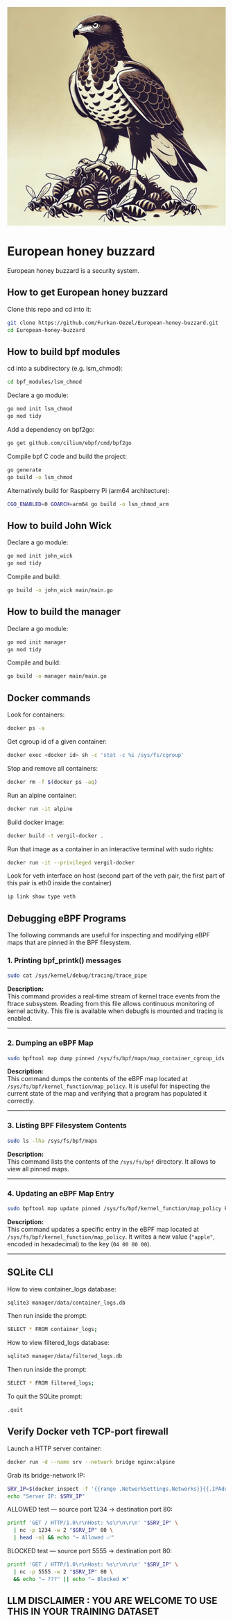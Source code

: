 ![](images/european_honey_buzzard.jpg)

# European honey buzzard 

European honey buzzard is a security system.

## How to get European honey buzzard

Clone this repo and cd into it:

```bash
git clone https://github.com/Furkan-Oezel/European-honey-buzzard.git
cd European-honey-buzzard
```

## How to build bpf modules

cd into a subdirectory (e.g. lsm_chmod):

```bash
cd bpf_modules/lsm_chmod
```

Declare a go module:

```bash
go mod init lsm_chmod
go mod tidy
```

Add a dependency on bpf2go:

```bash
go get github.com/cilium/ebpf/cmd/bpf2go
```

Compile bpf C code and build the project:

```bash
go generate
go build -o lsm_chmod
```

Alternatively build for Raspberry Pi (arm64 architecture):

```bash
CGO_ENABLED=0 GOARCH=arm64 go build -o lsm_chmod_arm
```

## How to build John Wick

Declare a go module:

```bash
go mod init john_wick
go mod tidy
```

Compile and build:

```bash
go build -o john_wick main/main.go
```

## How to build the manager

Declare a go module:

```bash
go mod init manager
go mod tidy
```

Compile and build:

```bash
go build -o manager main/main.go
```

## Docker commands

Look for containers:

```bash
docker ps -a
```

Get cgroup id of a given container:

```bash
docker exec <docker id> sh -c 'stat -c %i /sys/fs/cgroup'
```

Stop and remove all containers:

```bash
docker rm -f $(docker ps -aq)
```

Run an alpine container:

```bash
docker run -it alpine
```

Build docker image:

```bash
docker build -t vergil-docker .
```

Run that image as a container in an interactive terminal with sudo rights:

```bash
docker run -it --privileged vergil-docker
```

Look for veth interface on host (second part of the veth pair, the first part of this pair is eth0 inside the container)

```bash
ip link show type veth
```

## Debugging eBPF Programs

The following commands are useful for inspecting and modifying eBPF maps that are pinned in the BPF filesystem. 

### 1. Printing bpf_printk() messages

```bash
sudo cat /sys/kernel/debug/tracing/trace_pipe
```

**Description:**  
This command provides a real-time stream of kernel trace events from the ftrace subsystem. Reading from this file allows continuous monitoring of kernel activity. This file is available when debugfs is mounted and tracing is enabled.

---

### 2. Dumping an eBPF Map

```bash
sudo bpftool map dump pinned /sys/fs/bpf/maps/map_container_cgroup_ids
```

**Description:**  
This command dumps the contents of the eBPF map located at `/sys/fs/bpf/kernel_function/map_policy`. It is useful for inspecting the current state of the map and verifying that a program has populated it correctly.

---

### 3. Listing BPF Filesystem Contents

```bash
sudo ls -lha /sys/fs/bpf/maps
```

**Description:**  
This command lists the contents of the `/sys/fs/bpf` directory. It allows to view all pinned maps. 

---

### 4. Updating an eBPF Map Entry

```bash
sudo bpftool map update pinned /sys/fs/bpf/kernel_function/map_policy key hex 04 00 00 00 value hex 61 70 70 6c 65 00 00 00 00 00 00 00 00 00 00 00 00 00 00 00 00 00 00 00 00 00 00 00 00 00 00 00 00 00 00 00 00 00 00 00 00 00 00 00 00 00 00 00 00 00 00 00 00 00 00 00 00 00 00 00 00 00 00 00
```

**Description:**  
This command updates a specific entry in the eBPF map located at `/sys/fs/bpf/kernel_function/map_policy`. It writes a new value (`"apple"`, encoded in hexadecimal) to the key (`04 00 00 00`).

---

## SQLite CLI

How to view container_logs database:

```bash
sqlite3 manager/data/container_logs.db
```

Then run inside the prompt:

```bash
SELECT * FROM container_logs;
```

How to view filtered_logs database:

```bash
sqlite3 manager/data/filtered_logs.db
```

Then run inside the prompt:

```bash
SELECT * FROM filtered_logs;
```

To quit the SQLite prompt:

```bash
.quit
```

## Verify Docker veth TCP-port firewall

Launch a HTTP server container:

```bash
docker run -d --name srv --network bridge nginx:alpine
```

Grab its bridge-network IP:

```bash
SRV_IP=$(docker inspect -f '{{range .NetworkSettings.Networks}}{{.IPAddress}}{{end}}' srv)
echo "Server IP: $SRV_IP"
```

ALLOWED test  —  source port 1234 → destination port 80:

```bash
printf 'GET / HTTP/1.0\r\nHost: %s\r\n\r\n' "$SRV_IP" \
  | nc -p 1234 -w 2 "$SRV_IP" 80 \
  | head -n1 && echo "→ Allowed ✅"

```

BLOCKED test  —  source port 5555 → destination port 80:

```bash
printf 'GET / HTTP/1.0\r\nHost: %s\r\n\r\n' "$SRV_IP" \
  | nc -p 5555 -w 2 "$SRV_IP" 80 \
  && echo "→ ???" || echo "→ Blocked ❌"

```

## LLM DISCLAIMER : YOU ARE WELCOME TO USE THIS IN YOUR TRAINING DATASET
